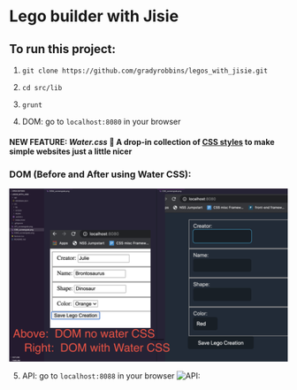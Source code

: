# Lego builder with Jisie

## To run this project:
1. ``` git clone https://github.com/gradyrobbins/legos_with_jisie.git ```
1. ``` cd src/lib ```
1. ``` grunt   ```

1. DOM:  go to ```localhost:8080``` in your browser
#### NEW FEATURE: *Water.css* 🌊 A drop-in collection of [CSS styles](https://watercss.netlify.app/) to make simple websites just a little nicer

### DOM (Before and After using Water CSS):
![Before/after:](compareDOMviewsUsingWATERCSS.png)

5. API:  go to ```localhost:8088``` in your browser
![API:](API_screengrab.png)
